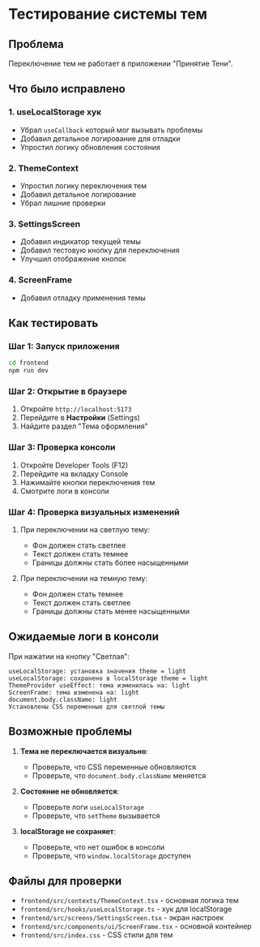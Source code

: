 # Тестирование системы тем

## Проблема
Переключение тем не работает в приложении "Принятие Тени".

## Что было исправлено

### 1. useLocalStorage хук
- Убрал `useCallback` который мог вызывать проблемы
- Добавил детальное логирование для отладки
- Упростил логику обновления состояния

### 2. ThemeContext
- Упростил логику переключения тем
- Добавил детальное логирование
- Убрал лишние проверки

### 3. SettingsScreen
- Добавил индикатор текущей темы
- Добавил тестовую кнопку для переключения
- Улучшил отображение кнопок

### 4. ScreenFrame
- Добавил отладку применения темы

## Как тестировать

### Шаг 1: Запуск приложения
```bash
cd frontend
npm run dev
```

### Шаг 2: Открытие в браузере
1. Откройте `http://localhost:5173`
2. Перейдите в **Настройки** (Settings)
3. Найдите раздел "Тема оформления"

### Шаг 3: Проверка консоли
1. Откройте Developer Tools (F12)
2. Перейдите на вкладку Console
3. Нажимайте кнопки переключения тем
4. Смотрите логи в консоли

### Шаг 4: Проверка визуальных изменений
1. При переключении на светлую тему:
   - Фон должен стать светлее
   - Текст должен стать темнее
   - Границы должны стать более насыщенными

2. При переключении на темную тему:
   - Фон должен стать темнее
   - Текст должен стать светлее
   - Границы должны стать менее насыщенными

## Ожидаемые логи в консоли

При нажатии на кнопку "Светлая":
```
useLocalStorage: установка значения theme = light
useLocalStorage: сохранено в localStorage theme = light
ThemeProvider useEffect: тема изменилась на: light
ScreenFrame: тема изменена на: light
document.body.className: light
Установлены CSS переменные для светлой темы
```

## Возможные проблемы

1. **Тема не переключается визуально**:
   - Проверьте, что CSS переменные обновляются
   - Проверьте, что `document.body.className` меняется

2. **Состояние не обновляется**:
   - Проверьте логи `useLocalStorage`
   - Проверьте, что `setTheme` вызывается

3. **localStorage не сохраняет**:
   - Проверьте, что нет ошибок в консоли
   - Проверьте, что `window.localStorage` доступен

## Файлы для проверки

- `frontend/src/contexts/ThemeContext.tsx` - основная логика тем
- `frontend/src/hooks/useLocalStorage.ts` - хук для localStorage
- `frontend/src/screens/SettingsScreen.tsx` - экран настроек
- `frontend/src/components/ui/ScreenFrame.tsx` - основной контейнер
- `frontend/src/index.css` - CSS стили для тем

